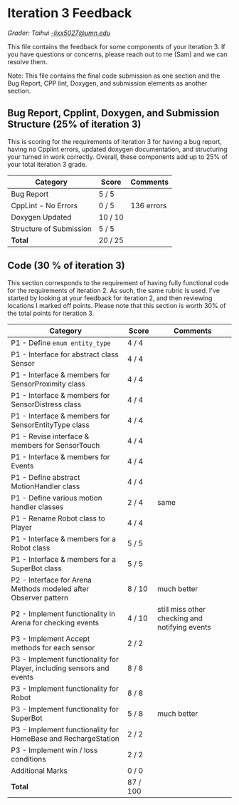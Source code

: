 # Iteration 3 Feedback

*Grader: Taihui -lixx5027@umn.edu*

This file contains the feedback for some components of your iteration 3. If you have questions or concerns, please reach out to me (Sam) and we can resolve them.

Note: This file contains the final code submission as one section and the Bug Report, CPP lint, Doxygen, and submission elements as another section.

## Bug Report, Cpplint, Doxygen, and Submission Structure (25% of iteration 3)

This is scoring for the requirements of iteration 3 for having a bug report, having no Cpplint errors, updated doxygen documentation, and structuring your turned in work correctly. Overall, these components add up to 25% of your total iteration 3 grade.



| **Category**                                  | **Score** | **Comments** |
|-----------------------------------------------|-----------|--------------|
| Bug Report | 5 / 5 |  |
| CppLint - No Errors | 0 / 5 | 136 errors |
| Doxygen Updated | 10 / 10 |  |
| Structure of Submission | 5 / 5 |  |
| **Total** | 20 / 25 |   |

## Code (30 % of iteration 3)

This section corresponds to the requirement of having fully functional code for the requirements of iteration 2. As such, the same rubric is used. I've started by looking at your feedback for iteration 2, and then reviewing locations I marked off points. Please note that this section is worth 30% of the total points for iteration 3.



| **Category**                                  | **Score** | **Comments** |
|-----------------------------------------------|-----------|--------------|
| P1 - Define `enum entity_type` | 4 / 4 |  |
| P1 - Interface for abstract class Sensor | 4 / 4 |  |
| P1 - Interface & members for SensorProximity class | 4 / 4 |  |
| P1 - Interface & members for SensorDistress class | 4 / 4 |  |
| P1 - Interface & members for SensorEntityType class | 4 / 4 |  |
| P1 - Revise interface & members for SensorTouch | 4 / 4 |  |
| P1 - Interface & members for Events | 4 / 4 |  |
| P1 - Define abstract MotionHandler class | 4 / 4 |  |
| P1 - Define various motion handler classes | 2 / 4 | same |
| P1 - Rename Robot class to Player | 4 / 4 |  |
| P1 - Interface & members for a Robot class | 5 / 5 |  |
| P1 - Interface & members for a SuperBot class | 5 / 5 |  |
| P2 - Interface for Arena Methods modeled after Observer pattern | 8 / 10 | much better |
| P2 - Implement functionality in Arena for checking events | 4 / 10 | still miss other checking and notifying events |
| P3 - Implement Accept methods for each sensor | 2 / 2 |  |
| P3 - Implement functionality for Player, including sensors and events | 8 / 8 |  |
| P3 - Implement functionality for Robot | 8 / 8 |  |
| P3 - Implement functionality for SuperBot | 5 / 8 | much better |
| P3 - Implement functionality for HomeBase and RechargeStation | 2 / 2 |  |
| P3 - Implement win / loss conditions | 2 / 2 |  |
| Additional Marks | 0 / 0 |  |
| **Total** | 87 / 100 |   |

